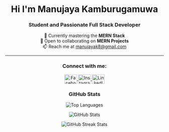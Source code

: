 <h1 align="center">Hi I'm Manujaya Kamburugamuwa</h1>
<h3 align="center" font-size="20">Student and Passionate Full Stack Developer</h3>

<p align="center">
  🌱 Currently mastering the <strong>MERN Stack</strong><br>
  🤝 Open to collaborating on <strong>MERN Projects</strong><br>
  📫 Reach me at <a href="mailto:manujayak8@gmail.com">manujayak8@gmail.com</a>
</p>

---

<h3 align="center">Connect with me:</h3>
<p align="center">
  <a href="https://fb.com/manujaya kamburugamuwa" target="_blank">
    <img align="center" src="https://raw.githubusercontent.com/rahuldkjain/github-profile-readme-generator/master/src/images/icons/Social/facebook.svg" alt="Facebook" height="30" width="40" />
  </a>
  <a href="https://instagram.com/manuwa__viii" target="_blank">
    <img align="center" src="https://raw.githubusercontent.com/rahuldkjain/github-profile-readme-generator/master/src/images/icons/Social/instagram.svg" alt="Instagram" height="30" width="40" />
  </a>
  <a href="https://linkedin.com/in/manujayak" target="_blank">
    <img align="center" src="https://raw.githubusercontent.com/rahuldkjain/github-profile-readme-generator/master/src/images/icons/Social/linked-in-alt.svg" alt="LinkedIn" height="30" width="40" />
  </a>
</p>

<h3 align="center">GitHub Stats</h3>
<p align="center">
  <img src="https://github-readme-stats.vercel.app/api/top-langs?username=manujayak-hub&show_icons=true&locale=en&layout=compact" alt="Top Languages" />
</p>
<p align="center">
  <img src="https://github-readme-stats.vercel.app/api?username=manujayak-hub&show_icons=true&locale=en" alt="GitHub Stats" />
</p>
<p align="center">
  <img src="https://github-readme-streak-stats.herokuapp.com/?user=manujayak-hub" alt="GitHub Streak Stats" />
</p>
